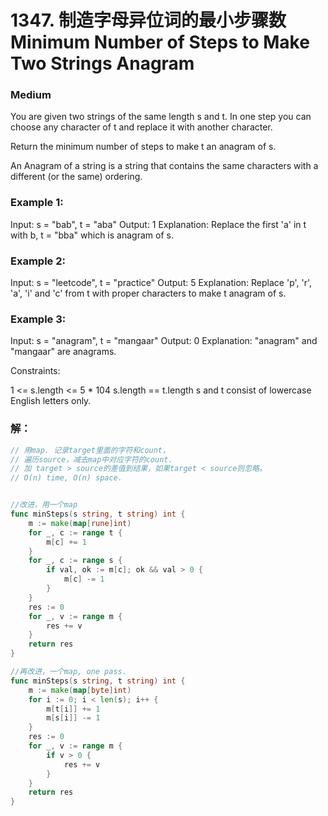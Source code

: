 # 1347. 制造字母异位词的最小步骤数 Minimum Number of Steps to Make Two Strings Anagram

### Medium

You are given two strings of the same length s and t. In one step you can choose any character of t and replace it with another character.

Return the minimum number of steps to make t an anagram of s.

An Anagram of a string is a string that contains the same characters with a different (or the same) ordering.

### Example 1:

Input: s = "bab", t = "aba"
Output: 1
Explanation: Replace the first 'a' in t with b, t = "bba" which is anagram of s.

### Example 2:

Input: s = "leetcode", t = "practice"
Output: 5
Explanation: Replace 'p', 'r', 'a', 'i' and 'c' from t with proper characters to make t anagram of s.

### Example 3:

Input: s = "anagram", t = "mangaar"
Output: 0
Explanation: "anagram" and "mangaar" are anagrams. 

Constraints:

1 <= s.length <= 5 * 104
s.length == t.length
s and t consist of lowercase English letters only.

### 解：

```go
// 用map. 记录target里面的字符和count，
// 遍历source，减去map中对应字符的count.
// 加 target > source的差值到结果，如果target < source则忽略。
// O(n) time, O(n) space.


//改进，用一个map
func minSteps(s string, t string) int {
	m := make(map[rune]int)
	for _, c := range t {
		m[c] += 1
	}
	for _, c := range s {
		if val, ok := m[c]; ok && val > 0 {
			m[c] -= 1
		}
	}
	res := 0
	for _, v := range m {
		res += v
	}
	return res
}

//再改进，一个map, one pass.
func minSteps(s string, t string) int {
	m := make(map[byte]int)
	for i := 0; i < len(s); i++ {
		m[t[i]] += 1
		m[s[i]] -= 1
	}
	res := 0
	for _, v := range m {
		if v > 0 {
			res += v
		}
	}
	return res
}
```